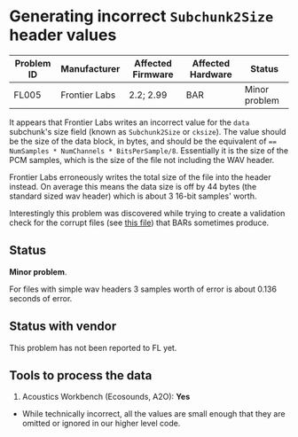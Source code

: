 # Generating incorrect `Subchunk2Size` header values

|Problem ID | Manufacturer | Affected Firmware| Affected Hardware | Status              |
|-----------|--------------|------------------|--------------------|---------------------|
|FL005         |Frontier Labs |    2.2; 2.99           |  BAR |   Minor problem     |

It appears that Frontier Labs writes an incorrect value for the `data` subchunk's
size field (known as `Subchunk2Size` or `cksize`). The value should be the size
of the data block, in bytes, and should be the equivalent of
`== NumSamples * NumChannels * BitsPerSample/8`. Essentially it is the size of
the PCM samples, which is the size of the file not including the WAV header.

Frontier Labs erroneously writes the total size of the file into the header
instead. On average this means the data size is off by 44 bytes (the standard
sized wav header) which is about 3 16-bit samples' worth.

Interestingly this problem was discovered while trying to create a validation
check for the corrupt files (see [this file](./GeneratingCorruptFiles.md)) that BARs sometimes produce.

## Status
**Minor problem**. 

For files with simple wav headers 3 samples worth of error is
about 0.136 seconds of error.

## Status with vendor

This problem has not been reported to FL yet.

## Tools to process the data
1. Acoustics Workbench (Ecosounds, A2O): **Yes**

-   While technically incorrect, all the values are small enough that they
    are omitted or ignored in our higher level code.
